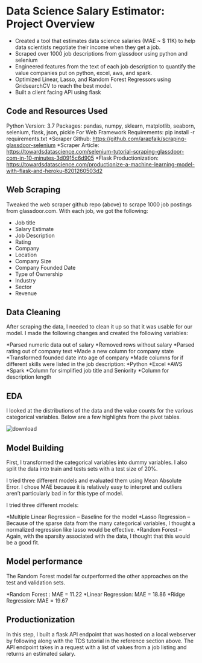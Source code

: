 # Data Science Salary Estimator: Project Overview

- Created a tool that estimates data science salaries (MAE ~ $ 11K) to help data scientists negotiate their income when they get a job.
- Scraped over 1000 job descriptions from glassdoor using python and selenium
- Engineered features from the text of each job description to quantify the value companies put on python, excel, aws, and spark.
- Optimized Linear, Lasso, and Random Forest Regressors using GridsearchCV to reach the best model.
- Built a client facing API using flask
## Code and Resources Used
Python Version: 3.7
Packages: pandas, numpy, sklearn, matplotlib, seaborn, selenium, flask, json, pickle
For Web Framework Requirements: pip install -r requirements.txt
 *Scraper Github: https://github.com/arapfaik/scraping-glassdoor-selenium
 *Scraper Article: https://towardsdatascience.com/selenium-tutorial-scraping-glassdoor-com-in-10-minutes-3d0915c6d905
 *Flask Productionization: https://towardsdatascience.com/productionize-a-machine-learning-model-with-flask-and-heroku-8201260503d2

## Web Scraping
Tweaked the web scraper github repo (above) to scrape 1000 job postings from glassdoor.com. With each job, we got the following:

* Job title
* Salary Estimate
* Job Description
* Rating
* Company
* Location
* Company Size
* Company Founded Date
* Type of Ownership
* Industry
* Sector
* Revenue

## Data Cleaning

After scraping the data, I needed to clean it up so that it was usable for our model. I made the following changes and created the following variables:

*Parsed numeric data out of salary
*Removed rows without salary
*Parsed rating out of company text
*Made a new column for company state
*Transformed founded date into age of company
*Made columns for if different skills were listed in the job description:
*Python
*Excel
*AWS
*Spark
*Column for simplified job title and Seniority
*Column for description length

## EDA
I looked at the distributions of the data and the value counts for the various categorical variables. Below are a few highlights from the pivot tables.

![download](https://user-images.githubusercontent.com/45142146/98429648-43dbb980-20a8-11eb-842e-cb0afa8d51a7.png)

## Model Building
First, I transformed the categorical variables into dummy variables. I also split the data into train and tests sets with a test size of 20%.

I tried three different models and evaluated them using Mean Absolute Error. I chose MAE because it is relatively easy to interpret and outliers aren’t particularly bad in for this type of model.

I tried three different models:

*Multiple Linear Regression – Baseline for the model
*Lasso Regression – Because of the sparse data from the many categorical variables, I thought a normalized regression like lasso would be effective.
*Random Forest – Again, with the sparsity associated with the data, I thought that this would be a good fit.

## Model performance
The Random Forest model far outperformed the other approaches on the test and validation sets.

*Random Forest : MAE = 11.22
*Linear Regression: MAE = 18.86
*Ridge Regression: MAE = 19.67

## Productionization
In this step, I built a flask API endpoint that was hosted on a local webserver by following along with the TDS tutorial in the reference section above. The API endpoint takes in a request with a list of values from a job listing and returns an estimated salary.
